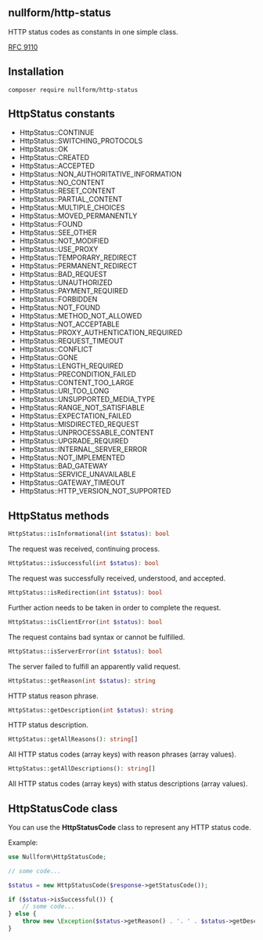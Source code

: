 ## nullform/http-status

HTTP status codes as constants in one simple class.

[RFC 9110](https://www.rfc-editor.org/rfc/rfc9110)

## Installation

```
composer require nullform/http-status
```

## HttpStatus constants

- HttpStatus::CONTINUE
- HttpStatus::SWITCHING_PROTOCOLS
- HttpStatus::OK
- HttpStatus::CREATED
- HttpStatus::ACCEPTED
- HttpStatus::NON_AUTHORITATIVE_INFORMATION
- HttpStatus::NO_CONTENT
- HttpStatus::RESET_CONTENT
- HttpStatus::PARTIAL_CONTENT
- HttpStatus::MULTIPLE_CHOICES
- HttpStatus::MOVED_PERMANENTLY
- HttpStatus::FOUND
- HttpStatus::SEE_OTHER
- HttpStatus::NOT_MODIFIED
- HttpStatus::USE_PROXY
- HttpStatus::TEMPORARY_REDIRECT
- HttpStatus::PERMANENT_REDIRECT
- HttpStatus::BAD_REQUEST
- HttpStatus::UNAUTHORIZED
- HttpStatus::PAYMENT_REQUIRED
- HttpStatus::FORBIDDEN
- HttpStatus::NOT_FOUND
- HttpStatus::METHOD_NOT_ALLOWED
- HttpStatus::NOT_ACCEPTABLE
- HttpStatus::PROXY_AUTHENTICATION_REQUIRED
- HttpStatus::REQUEST_TIMEOUT
- HttpStatus::CONFLICT
- HttpStatus::GONE
- HttpStatus::LENGTH_REQUIRED
- HttpStatus::PRECONDITION_FAILED
- HttpStatus::CONTENT_TOO_LARGE
- HttpStatus::URI_TOO_LONG
- HttpStatus::UNSUPPORTED_MEDIA_TYPE
- HttpStatus::RANGE_NOT_SATISFIABLE
- HttpStatus::EXPECTATION_FAILED
- HttpStatus::MISDIRECTED_REQUEST
- HttpStatus::UNPROCESSABLE_CONTENT
- HttpStatus::UPGRADE_REQUIRED
- HttpStatus::INTERNAL_SERVER_ERROR
- HttpStatus::NOT_IMPLEMENTED
- HttpStatus::BAD_GATEWAY
- HttpStatus::SERVICE_UNAVAILABLE
- HttpStatus::GATEWAY_TIMEOUT
- HttpStatus::HTTP_VERSION_NOT_SUPPORTED

## HttpStatus methods

```php
HttpStatus::isInformational(int $status): bool
```

The request was received, continuing process.

```php
HttpStatus::isSuccessful(int $status): bool
```

The request was successfully received, understood, and accepted.

```php
HttpStatus::isRedirection(int $status): bool
```

Further action needs to be taken in order to complete the request.

```php
HttpStatus::isClientError(int $status): bool
```

The request contains bad syntax or cannot be fulfilled.

```php
HttpStatus::isServerError(int $status): bool
```

The server failed to fulfill an apparently valid request.

```php
HttpStatus::getReason(int $status): string
```

HTTP status reason phrase.

```php
HttpStatus::getDescription(int $status): string
```

HTTP status description.

```php
HttpStatus::getAllReasons(): string[]
```

All HTTP status codes (array keys) with reason phrases (array values).

```php
HttpStatus::getAllDescriptions(): string[]
```

All HTTP status codes (array keys) with status descriptions (array values).

## HttpStatusCode class

You can use the **HttpStatusCode** class to represent any HTTP status code.

Example:

```php
use Nullform\HttpStatusCode;

// some code...

$status = new HttpStatusCode($response->getStatusCode());

if ($status->isSuccessful()) {
    // some code...
} else {
    throw new \Exception($status->getReason() . '. ' . $status->getDescription());
}
```
